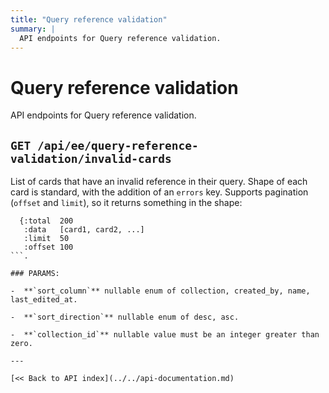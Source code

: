 ```yaml
---
title: "Query reference validation"
summary: |
  API endpoints for Query reference validation.
---
```


# Query reference validation

API endpoints for Query reference validation.

## `GET /api/ee/query-reference-validation/invalid-cards`

List of cards that have an invalid reference in their query. Shape of each card is standard, with the addition of an
  `errors` key. Supports pagination (`offset` and `limit`), so it returns something in the shape:

  ```
    {:total  200
     :data   [card1, card2, ...]
     :limit  50
     :offset 100
  ```.

### PARAMS:

-  **`sort_column`** nullable enum of collection, created_by, name, last_edited_at.

-  **`sort_direction`** nullable enum of desc, asc.

-  **`collection_id`** nullable value must be an integer greater than zero.

---

[<< Back to API index](../../api-documentation.md)